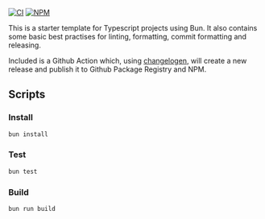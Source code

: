 [![CI](https://github.com/figureland/base/actions/workflows/ci.yml/badge.svg)](https://github.com/figureland/base/actions/workflows/ci.yml)
[![NPM](https://img.shields.io/npm/v/@figureland/base.svg)](https://img.shields.io/npm/v/@figureland/base.svg)

This is a starter template for Typescript projects using Bun. It also contains some basic best practises for linting, formatting, commit formatting and releasing.

Included is a Github Action which, using [changelogen](https://github.com/unjs/changelogen), will create a new release and publish it to Github Package Registry and NPM.

## Scripts

### Install

```bash
bun install
```

### Test

```bash
bun test
```

### Build

```bash
bun run build
```

